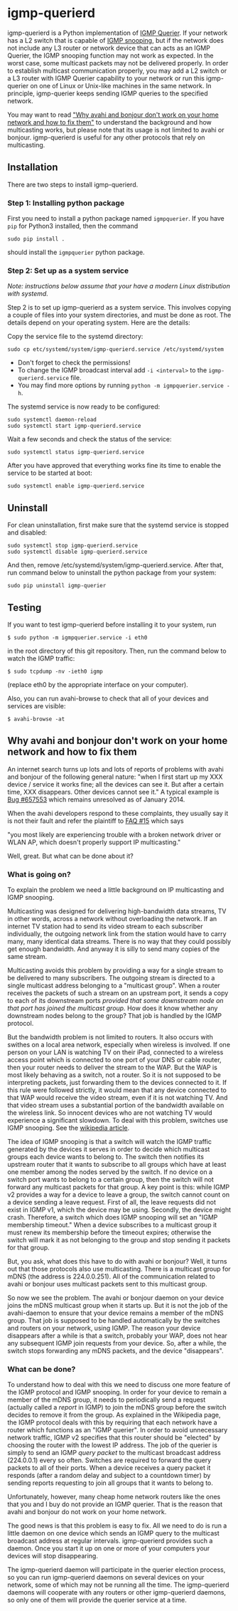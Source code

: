 # igmp-querierd

igmp-querierd is a Python implementation of [IGMP Querier](https://en.wikipedia.org/wiki/IGMP_snooping#IGMP_querier). If your network has a L2 switch that is capable of [IGMP snooping](https://en.wikipedia.org/wiki/IGMP_snooping), but if the network does not include any L3 router or network device that can acts as an IGMP Querier, the IGMP snooping function may not work as expected. In the worst case, some multicast packets may not be delivered properly. In order to establish multicast communication properly, you may add a L2 switch or a L3 router with IGMP Querier capability to your network or run this igmp-querier on one of Linux or Unix-like machines in the same network. In principle, igmp-querier keeps sending IGMP queries to the specified network.

You may want to read ["Why avahi and bonjour don't work on your home network and how to fix them"](#why-avahi-and-bonjour-dont-work-on-your-home-network-and-how-to-fix-them) to understand the background and how multicasting works, but please note that its usage is not limited to avahi or bonjour. igmp-querierd is useful for any other protocols that rely on multicasting.

## Installation

There are two steps to install igmp-querierd.

### Step 1: Installing python package

First you need to install a python package named `igmpquerier`.
If you have `pip` for Python3 installed, then the command

    sudo pip install .

should install the `igmpquerier` python package.

### Step 2: Set up as a system service

_Note: instructions below assume that your have a modern Linux distribution with systemd._

Step 2 is to set up igmp-querierd as a system service.  This involves copying a couple of files into your system directories, and must be done as root.  The details depend on your operating system. Here are the details:

Copy the service file to the systemd directory:

    sudo cp etc/systemd/system/igmp-querierd.service /etc/systemd/system

 * Don't forget to check the permissions!
 * To change the IGMP broadcast interval add `-i <interval>` to the `igmp-querierd.service` file.
 * You may find more options by running `python -m igmpquerier.service -h`.

The systemd service is now ready to be configured:

    sudo systemctl daemon-reload
    sudo systemctl start igmp-querierd.service

Wait a few seconds and check the status of the service:

    sudo systemctl status igmp-querierd.service

After you have approved that everything works fine its time to enable the service to be started at boot:

    sudo systemctl enable igmp-querierd.service

## Uninstall

For clean uninstallation, first make sure that the systemd service is stopped and disabled:

    sudo systemctl stop igmp-querierd.service
    sudo systemctl disable igmp-querierd.service

And then, remove /etc/systemd/system/igmp-querierd.service. After that, run command below to uninstall the python package from your system:

    sudo pip uninstall igmp-querier

## Testing

If you want to test igmp-querierd before installing it to your system, run

    $ sudo python -m igmpquerier.service -i eth0

in the root directory of this git repository. Then, run the command below to watch the IGMP traffic:

    $ sudo tcpdump -nv -ieth0 igmp

(replace eth0 by the appropriate interface on your computer).

Also, you can run avahi-browse to check that all of your devices and
services are visible:

    $ avahi-browse -at

## Why avahi and bonjour don't work on your home network and how to fix them

An internet search turns up lots and lots of reports of problems with
avahi and bonjour of the following general nature: "when I first start
up my XXX device / service it works fine; all the devices can see it.
But after a certain time, XXX disappears.  Other devices cannot see
it."  A typical example is
[Bug #657553](http://bugs.debian.org/cgi-bin/bugreport.cgi?bug=657553)
which remains unresolved as of January 2014.



When the avahi developers respond to these complaints, they usually
say it is not their fault and refer the plaintiff to
[FAQ #15](http://avahi.org/wiki/Avah4users#FAQ) which says

  "you most likely are experiencing trouble with a broken network
  driver or WLAN AP, which doesn't properly support IP multicasting."

Well, great.  But what can be done about it?

### What is going on?

To explain the problem we need a little background on IP multicasting
and IGMP snooping.

Multicasting was designed for delivering high-bandwidth data streams,
TV in other words, across a network without overloading the network.
If an internet TV station had to send its video stream to each
subscriber individually, the outgoing network link from the station
would have to carry many, many identical data streams.  There is no
way that they could possibly get enough bandwidth.  And anyway it is
silly to send many copies of the same stream.

Multicasting avoids this problem by providing a way for a single
stream to be delivered to many subscribers.  The outgoing stream is
directed to a single multicast address belonging to a "multicast
group".  When a router receives the packets of such a stream on an
upstream port, it sends a copy to each of its downstream ports
*provided that some downstream node on that port has joined the
multicast group.* How does it know whether any downstream nodes
belong to the group? That job is handled by the IGMP protocol.

But the bandwidth problem is not limited to routers.  It also occurs
with swithes on a local area network, especially when wireless is
involved.  If one person on your LAN is watching TV on their iPad,
connected to a wireless access point which is connected to one port of
your DNS or cable router, then your router needs to deliver the stream
to the WAP.  But the WAP is most likely behaving as a switch, not a
router.  So it is not supposed to be interpreting packets, just
forwarding them to the devices connected to it.  If this rule were
followed strictly, it would mean that any device connected to that WAP
would receive the video stream, even if it is not watching TV. And
that video stream uses a substantial portion of the bandwidth
available on the wireless link.  So innocent devices who are not
watching TV would experience a significant slowdown.  To deal with
this problem, switches use IGMP snooping.  See the
[wikipedia article](http://en.wikipedia.org/wiki/IGMP_snooping#IGMP_querier).

The idea of IGMP snooping is that a switch will watch the IGMP traffic
generated by the devices it serves in order to decide which multicast
groups each device wants to belong to.  The switch then notifies its
upstream router that it wants to subscribe to all groups which have at
least one member among the nodes served by the switch.  If no device
on a switch port wants to belong to a certain group, then the switch
will not forward any multicast packets for that group.  A key point is
this: while IGMP v2 provides a way for a device to leave a group, the
switch cannot count on a device sending a leave request.  First of
all, the leave requests did not exist in IGMP v1, which the device may
be using.  Secondly, the device might crash.  Therefore, a switch
which does IGMP snooping will set an "IGMP membership timeout."  When
a device subscribes to a multicast group it must renew its membership
before the timeout expires; otherwise the switch will mark it as not
belonging to the group and stop sending it packets for that group.

But, you ask, what does this have to do with avahi or bonjour?  Well,
it turns out that those protocols also use multicasting.  There is a
multicast group for mDNS (the address is 224.0.0.251).  All of the
communication related to avahi or bonjour uses multicast packets sent
to this multicast group.

So now we see the problem.  The avahi or bonjour daemon on your device
joins the mDNS multicast group when it starts up.  But it is not the
job of the avahi-daemon to ensure that your device remains a member of
the mDNS group.  That job is supposed to be handled automatically by
the switches and routers on your network, using IGMP.  The reason your
device disappears after a while is that a switch, probably your WAP,
does not hear any subsequent IGMP join requests from your device.  So,
after a while, the switch stops forwarding any mDNS packets, and the
device "disappears".

### What can be done?

To understand how to deal with this we need to discuss one more
feature of the IGMP protocol and IGMP snooping.  In order for your
device to remain a member of the mDNS group, it needs to periodically
send a request (actually called a *report* in IGMP) to join the mDNS
group before the switch decides to remove it from the group.  As
explained in the Wikipedia page, the IGMP protocol deals with this by
requiring that each network have a router which functions as an "IGMP
querier".  In order to avoid unnecessary network traffic, IGMP v2
specifies that this router should be "elected" by choosing the router
with the lowest IP address.  The job of the querier is simply to send
an IGMP *query packet* to the multicast broadcast address (224.0.0.1)
every so often.  Switches are required to forward the query packets to
all of their ports.  When a device receives a query packet it responds
(after a random delay and subject to a countdown timer) by sending
reports requesting to join all groups that it wants to belong to.

Unfortunately, however, many cheap home network routers like the ones
that you and I buy do not provide an IGMP querier.  That is the reason
that avahi and bonjour do not work on your home network.

The good news is that this problem is easy to fix.  All we need to do
is run a little daemon on one device which sends an IGMP query to the
multicast broadcast address at regular intervals.  igmp-querierd provides
such a daemon.  Once you start it up on one or more of your computers
your devices will stop disappearing.

The igmp-querierd daemon will participate in the querier election process,
so you can run igmp-querierd daemons on several devices on your network,
some of which may not be running all the time.  The igmp-querierd daemons
will cooperate with any routers or other igmp-querierd daemons, so only
one of them will provide the querier service at a time.

